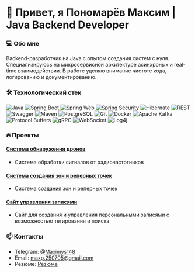 # 👋 Привет, я Пономарёв Максим | Java Backend Developer

### 💻 Обо мне
Backend-разработчик на Java с опытом создания систем с нуля. Специализируюсь на микросервисной архитектуре асинхроных и real-time взаимодействии. В работе уделяю внимание чистоте кода, логированию и документированию.

### 🛠️ Технологический стек
![Java](https://img.shields.io/badge/Java-ED8B00?style=for-the-badge&logo=openjdk&logoColor=white)
![Spring Boot](https://img.shields.io/badge/Spring_Boot-6DB33F?style=for-the-badge&logo=springboot&logoColor=white)
![Spring Web](https://img.shields.io/badge/Spring_Web-6DB33F?style=for-the-badge&logo=spring&logoColor=white)
![Spring Security](https://img.shields.io/badge/Spring_Security-6DB33F?style=for-the-badge&logo=springsecurity&logoColor=white) 
![Hibernate](https://img.shields.io/badge/Hibernate-59666C?style=for-the-badge&logo=hibernate&logoColor=white)
![REST](https://img.shields.io/badge/REST-FF6C37?style=for-the-badge&logo=rest&logoColor=white)
![Swagger](https://img.shields.io/badge/Swagger-85EA2D?style=for-the-badge&logo=swagger&logoColor=black)
![Maven](https://img.shields.io/badge/Maven-C71A36?style=for-the-badge&logo=apachemaven&logoColor=white)
![PostgreSQL](https://img.shields.io/badge/PostgreSQL-4169E1?style=for-the-badge&logo=postgresql&logoColor=white)
![Git](https://img.shields.io/badge/Git-F05032?style=for-the-badge&logo=git&logoColor=white)
![Docker](https://img.shields.io/badge/Docker-2496ED?style=for-the-badge&logo=docker&logoColor=white)
![Apache Kafka](https://img.shields.io/badge/Apache_Kafka-231F20?style=for-the-badge&logo=apachekafka&logoColor=white)
![Protocol Buffers](https://img.shields.io/badge/Protocol_Buffers-3178C6?style=for-the-badge&logo=protobuf&logoColor=white)
![gRPC](https://img.shields.io/badge/gRPC-4285F4?style=for-the-badge&logo=google&logoColor=white)
![WebSocket](https://img.shields.io/badge/WebSocket-010101?style=for-the-badge&logo=websocket&logoColor=white)
![Log4j](https://img.shields.io/badge/Log4j-1F1F1F?style=for-the-badge&logo=apache&logoColor=white)

### 🔥 Проекты
#### [Система обнаружения дронов](https://github.com/Maximys148/ListenerDetector)
- Система обработки сигналов от радиочастотников
#### [Система создания зон и реперных точек](https://github.com/Maximys148/Zone-Manager)
- Система создания зон и реперных точек
#### [Сайт управления записями](https://github.com/Maximys148/Diary)
- Сайт для создания и управления персональными записями с возможностью тегирования и поиска
### 📫 Контакты
- Telegram: [@Maximys148](https://t.me/Maximys148)
- Email: maxp.250705@gmail.com
- Резюме: [Резюме](https://irbit.hh.ru/resume/e100b2caff0e6205c70039ed1f784a575a6b51)
